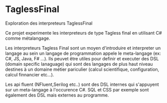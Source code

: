 # TaglessFinal
Exploration des interpreteurs TaglessFinal

Ce projet experimente les interpreteurs de type Tagless final en utilisant C# comme métalangage.

Les interpreteurs Tagless Final sont un moyen d'introduire et interpreter un langage au sein un langage de programmation 
appele le meta-langage (ex: C#, JS, Java, F# ...). Ils peuvet être utiles pour definir et executer des DSL (domain specific lanaguage) qui sont des langages de plus haut niveau destines à un domaine métier pariculier (calcul scientifique, configuration, calcul finnancier etc...).

Les api fluent (NFluent,Serilog etc..) sont des DSL internes qui s'appuyent sur un meta-langage à l'occurence C#. SQL et CSS par exemple sont également des DSL mais externes au programme. 
